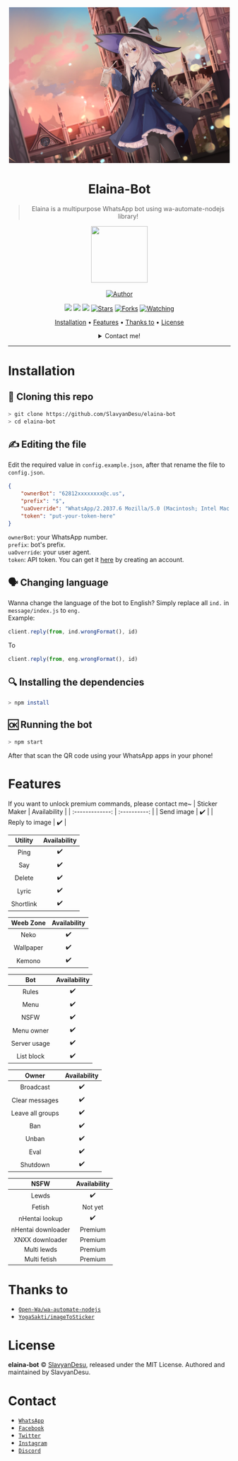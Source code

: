 <div align="center">
<img src="./material/Elaina.png" alt="Elaina" width="500" />

# Elaina-Bot

> Elaina is a multipurpose WhatsApp bot using wa-automate-nodejs library!
>
>

<p align="center">
  <a href="https://github.com/slavyandesu"><img src="https://avatars3.githubusercontent.com/u/28254882?s=400&u=25765902db0b709938966cf4127ac11af5eafb5d&v=4" height="128" width="128" /></a>
</p>
<p align="center">
  <a href="https://github.com/slavyandesu"><img title="Author" src="https://img.shields.io/badge/Author-SlavyanDesu-red.svg?style=for-the-badge&logo=github" /></a>
</p>
<p align="center">
  <a href="https://www.codefactor.io/repository/github/slavyandesu/elaina-bot"><img src="https://www.codefactor.io/repository/github/slavyandesu/elaina-bot/badge" /></a>
  <a href="https://www.npmjs.com/package/@open-wa/wa-automate"><img src="https://img.shields.io/npm/v/@open-wa/wa-automate.svg?color=green" /></a>
  <img src="https://img.shields.io/node/v/@open-wa/wa-automate" />
  <a href="https://github.com/slavyandesu/elaina-bot"><img title="Stars" src="https://img.shields.io/github/stars/slavyandesu/elaina-bot?color=red&style=flat-square" /></a>
  <a href="https://github.com/slavyandesu/elaina-bot/network/members"><img title="Forks" src="https://img.shields.io/github/forks/slavyandesu/elaina-bot?color=red&style=flat-square" /></a>
  <a href="https://github.com/slavyandesu/elaina-bot/watchers"><img title="Watching" src="https://img.shields.io/github/watchers/slavyandesu/elaina-bot?label=watchers&color=blue&style=flat-square" /></a>
</p>
<p align="center">
  <a href="https://github.com/SlavyanDesu/elaina-bot#installation">Installation</a> •
  <a href="https://github.com/SlavyanDesu/elaina-bot#features">Features</a> •
  <a href="https://github.com/SlavyanDesu/elaina-bot#thanks-to">Thanks to</a> •
  <a href="https://github.com/SlavyanDesu/elaina-bot#license">License</a>
</p>
<details>
  <summary>Contact me!</summary>

  [WhatsApp](https://wa.me/6281294958473)

  [Facebook](https://faecbook.com/jazz.overdose)

  [Twitter](https://twitter.com/sl_avyan)

  [Instagram](https://www.instagram.com/rl_slavyan)

  [Discord](https://discord.com/users/446297580431998977)

</details>
</div>

---

# Installation
## 📝 Cloning this repo
```bash
> git clone https://github.com/SlavyanDesu/elaina-bot
> cd elaina-bot
```

## ✍️ Editing the file
Edit the required value in `config.example.json`, after that rename the file to `config.json`.
```json
{
    "ownerBot": "62812xxxxxxxx@c.us", 
    "prefix": "$",
    "uaOverride": "WhatsApp/2.2037.6 Mozilla/5.0 (Macintosh; Intel Mac OS X 10_15_6) AppleWebKit/537.36 (KHTML, like Gecko) Chrome/85.0.4183.83 Safari/537.36",
    "token": "put-your-token-here"
}
```
`ownerBot`: your WhatsApp number.  
`prefix`: bot's prefix.  
`uaOverride`: your user agent.  
`token`: API token. You can get it [here](https://api.i-tech.id/) by creating an account.

## 🗣️ Changing language
Wanna change the language of the bot to English? Simply replace all `ind.` in `message/index.js` to `eng.`  
Example:
```js
client.reply(from, ind.wrongFormat(), id)
```
To
```js
client.reply(from, eng.wrongFormat(), id)
```

## 🔍 Installing the dependencies
```bash
> npm install
```

## 🆗 Running the bot
```bash
> npm start
```
After that scan the QR code using your WhatsApp apps in your phone!

# Features
If you want to unlock premium commands, please contact me~
|  Sticker Maker  | Availability |
| :-------------: | :----------: |
| Send image      |      ✔️      |
| Reply to image  |      ✔️      |

|      Utility     | Availability |
| :--------------: | :----------: |
| Ping             |      ✔️      |
| Say              |      ✔️      |
| Delete           |      ✔️      |
| Lyric            |      ✔️      |
| Shortlink        |      ✔️      |

|      Weeb Zone     | Availability |
| :----------------: | :----------: |
| Neko               |      ✔️      |
| Wallpaper          |      ✔️      |
| Kemono             |      ✔️      |

|        Bot       | Availability |
| :--------------: | :----------: |
| Rules            |      ✔️      |
| Menu             |      ✔️      |
| NSFW             |      ✔️      |
| Menu owner       |      ✔️      |
| Server usage     |      ✔️      |
| List block       |      ✔️      |

|       Owner      | Availability |
| :--------------: | :----------: |
| Broadcast        |      ✔️      |
| Clear messages   |      ✔️      |
| Leave all groups |      ✔️      |
| Ban              |      ✔️      |
| Unban            |      ✔️      |
| Eval             |      ✔️      |
| Shutdown         |      ✔️      |

|        NSFW        | Availability |
| :----------------: | :----------: |
| Lewds              |      ✔️      |
| Fetish             |    Not yet   |
| nHentai lookup     |      ✔️      |
| nHentai downloader |    Premium   |
| XNXX downloader    |    Premium   |
| Multi lewds        |    Premium   |
| Multi fetish       |    Premium   |

# Thanks to
* [`Open-Wa/wa-automate-nodejs`](https://github.com/open-wa/wa-automate-nodejs)
* [`YogaSakti/imageToSticker`](https://github.com/YogaSakti/imageToSticker)

# License
**elaina-bot** © [SlavyanDesu](https://github.com/SlavyanDesu), released under the MIT License.
Authored and maintained by SlavyanDesu.

# Contact
* [`WhatsApp`](https://wa.me/6281294958473)
* [`Facebook`](https://faecbook.com/jazz.overdose)
* [`Twitter`](https://twitter.com/sl_avyan)
* [`Instagram`](https://www.instagram.com/rl_slavyan)
* [`Discord`](https://discord.com/users/446297580431998977)
